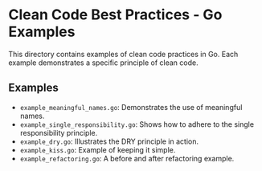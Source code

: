 # Clean Code Best Practices - Go Examples

This directory contains examples of clean code practices in Go. Each example demonstrates a specific principle of clean code.

## Examples
- `example_meaningful_names.go`: Demonstrates the use of meaningful names.
- `example_single_responsibility.go`: Shows how to adhere to the single responsibility principle.
- `example_dry.go`: Illustrates the DRY principle in action.
- `example_kiss.go`: Example of keeping it simple.
- `example_refactoring.go`: A before and after refactoring example.
